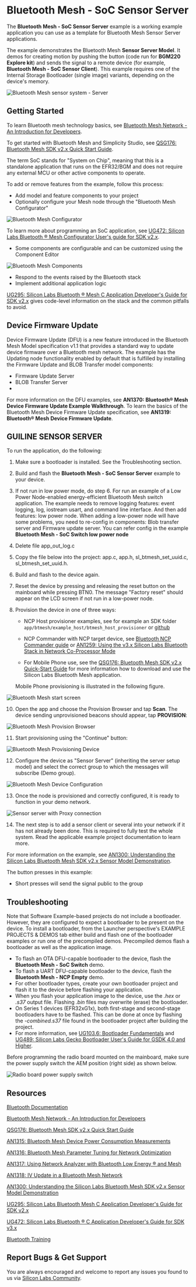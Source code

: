 # Bluetooth Mesh - SoC Sensor Server

The **Bluetooth Mesh - SoC Sensor Server** example is a working example application you can use as a template for Bluetooth Mesh Sensor Server applications.

The example demonstrates the Bluetooth Mesh **Sensor Server Model**. It demos for creating motion by pushing the button (code run for **BGM220 Explore kit**) and sends the signal to a remote device (for example, **Bluetooth Mesh - SoC Sensor Client**). This example requires one of the Internal Storage Bootloader (single image) variants, depending on the device's memory.

![Bluetooth Mesh sensor system - Server](readme_img7.png)

## Getting Started

To learn Bluetooth mesh technology basics, see [Bluetooth Mesh Network - An Introduction for Developers](https://www.bluetooth.com/wp-content/uploads/2019/03/Mesh-Technology-Overview.pdf).

To get started with Bluetooth Mesh and Simplicity Studio, see [QSG176: Bluetooth Mesh SDK v2.x Quick Start Guide](https://www.silabs.com/documents/public/quick-start-guides/qsg176-bluetooth-mesh-sdk-v2x-quick-start-guide.pdf).

The term SoC stands for "System on Chip", meaning that this is a standalone application that runs on the EFR32/BGM and does not require any external MCU or other active components to operate.

To add or remove features from the example, follow this process:

- Add model and feature components to your project
- Optionally configure your Mesh node through the "Bluetooth Mesh Configurator"

![Bluetooth Mesh Configurator](readme_img1.png)

To learn more about programming an SoC application, see [UG472: Silicon Labs Bluetooth ® Mesh Configurator User's guide for SDK v2.x](https://www.silabs.com/documents/public/user-guides/ug472-bluetooth-mesh-v2x-node-configuration-users-guide.pdf).

- Some components are configurable and can be customized using the Component Editor

![Bluetooth Mesh Components](readme_img8.png)

- Respond to the events raised by the Bluetooth stack
- Implement additional application logic

[UG295: Silicon Labs Bluetooth ® Mesh C Application Developer's Guide for SDK v2.x](https://www.silabs.com/documents/public/user-guides/ug295-bluetooth-mesh-dev-guide.pdf) gives code-level information on the stack and the common pitfalls to avoid.

## Device Firmware Update

Device Firmware Update (DFU) is a new feature introduced in the Bluetooth Mesh Model specification v1.1 that provides a standard way to update device firmware over a Bluetooth mesh network. The example has the Updating node functionality enabled by default that is fulfilled by installing the Firmware Update and BLOB Transfer model components:

- Firmware Update Server
- BLOB Transfer Server
- 
For more information on the DFU examples, see **AN1370: Bluetooth® Mesh Device Firmware Update Example Walkthrough**. To learn the basics of the Bluetooth Mesh Device Firmware Update specification, see **AN1319: Bluetooth® Mesh Device Firmware Update**.

## GUILINE SENSOR SERVER

To run the application, do the following:

1. Make sure a bootloader is installed. See the Troubleshooting section.
2. Build and flash the **Bluetooth Mesh - SoC Sensor Server** example to your device.
3. If not run in low power mode, do step 6.
For run an example of a Low Power Node-enabled energy-efficient Bluetooth Mesh switch application. The example needs to remove logging features: event logging, log, iostream usart, and command line interface.
And then add features: low power node. When adding a low-power node will have some problems, you need to re-config in components: Blob transfer server and Firmware update server. You can refer config in the example **Bluetooth Mesh - SoC Switch low power node** 
5. Delete file app_out_log.c
6. Copy the file below into the project: app.c, app.h, sl_btmesh_set_uuid.c, sl_btmesh_set_uuid.h.
7. Build and flash to the device again.
8. Reset the device by pressing and releasing the reset button on the mainboard while pressing BTN0. The message "Factory reset" should appear on the LCD screen if not run in a low-power node.
9. Provision the device in one of three ways:

   - NCP Host provisioner examples, see for example an SDK folder `app/btmesh/example_host/btmesh_host_provisioner` or [github](https://github.com/SiliconLabs/bluetooth_mesh_stack_features/tree/master/provisioning)

   - NCP Commander with NCP target device, see [Bluetooth NCP Commander guide](https://docs.silabs.com/simplicity-studio-5-users-guide/latest/ss-5-users-guide-tools-bluetooth-ncp-commander) or [AN1259: Using the v3.x Silicon Labs Bluetooth Stack in Network Co-Processor Mode](https://www.silabs.com/documents/public/application-notes/an1259-bt-ncp-mode-sdk-v3x.pdf)

   - For Mobile Phone use, see the [QSG176: Bluetooth Mesh SDK v2.x Quick-Start Guide](https://www.silabs.com/documents/public/quick-start-guides/qsg176-bluetooth-mesh-sdk-v2x-quick-start-guide.pdf) for more information how to download and use the Silicon Labs Bluetooth Mesh application.

   Mobile Phone provisioning is illustrated in the following figure.

![Bluetooth Mesh start screen](readme_img6.png)

10. Open the app and choose the Provision Browser and tap **Scan**. The device sending unprovisioned beacons should appear, tap **PROVISION**:

![Bluetooth Mesh Provision Browser](readme_img2.png)

11. Start provisioning using the "Continue" button:

![Bluetooth Mesh Provisioning Device](readme_img3.png)

12. Configure the device as "Sensor Server" (inheriting the server setup model) and select the correct group to which the messages will subscribe (Demo group).

![Bluetooth Mesh Device Configuration](readme_img4.png)

13. Once the node is provisioned and correctly configured, it is ready to function in your demo network.

![Sensor server with Proxy connection](readme_img5.png)

14. The next step is to add a sensor client or several into your network if it has not already been done. This is required to fully test the whole system. Read the applicable example project documentation to learn more.

For more information on the example, see [AN1300: Understanding the Silicon Labs Bluetooth Mesh SDK v2.x Sensor Model Demonstration](https://www.silabs.com/documents/public/application-notes/an1300-understanding-bluetooth-mesh-sensor-model-demo-sdk-2x.pdf).

The button presses in this example:

- Short presses will send the signal public to the group

## Troubleshooting

Note that Software Example-based projects do not include a bootloader. However, they are configured to expect a bootloader to be present on the device. To install a bootloader, from the Launcher perspective's EXAMPLE PROJECTS & DEMOS tab either build and flash one of the bootloader examples or run one of the precompiled demos. Precompiled demos flash a bootloader as well as the application image.

- To flash an OTA DFU-capable bootloader to the device, flash the **Bluetooth Mesh - SoC Switch** demo.
- To flash a UART DFU-capable bootloader to the device, flash the **Bluetooth Mesh - NCP Empty** demo.
- For other bootloader types, create your own bootloader project and flash it to the device before flashing your application.
- When you flash your application image to the device, use the *.hex* or *.s37* output file. Flashing *.bin* files may overwrite (erase) the bootloader.
- On Series 1 devices (EFR32xG1x), both first-stage and second-stage bootloaders have to be flashed. This can be done at once by flashing the *-combined.s37* file found in the bootloader project after building the project.
- For more information, see [UG103.6: Bootloader Fundamentals](https://www.silabs.com/documents/public/user-guides/ug103-06-fundamentals-bootloading.pdf) and [UG489: Silicon Labs Gecko Bootloader User's Guide for GSDK 4.0 and Higher](https://cn.silabs.com/documents/public/user-guides/ug489-gecko-bootloader-user-guide-gsdk-4.pdf).

Before programming the radio board mounted on the mainboard, make sure the power supply switch the AEM position (right side) as shown below.

![Radio board power supply switch](readme_img0.png)

## Resources

[Bluetooth Documentation](https://docs.silabs.com/bluetooth/latest/)

[Bluetooth Mesh Network - An Introduction for Developers](https://www.bluetooth.com/wp-content/uploads/2019/03/Mesh-Technology-Overview.pdf)

[QSG176: Bluetooth Mesh SDK v2.x Quick Start Guide](https://www.silabs.com/documents/public/quick-start-guides/qsg176-bluetooth-mesh-sdk-v2x-quick-start-guide.pdf)

[AN1315: Bluetooth Mesh Device Power Consumption Measurements](https://www.silabs.com/documents/public/application-notes/an1315-bluetooth-mesh-power-consumption-measurements.pdf)

[AN1316: Bluetooth Mesh Parameter Tuning for Network Optimization](https://www.silabs.com/documents/public/application-notes/an1316-bluetooth-mesh-network-optimization.pdf)

[AN1317: Using Network Analyzer with Bluetooth Low Energy ® and Mesh](https://www.silabs.com/documents/public/application-notes/an1317-network-analyzer-with-bluetooth-mesh-le.pdf)

[AN1318: IV Update in a Bluetooth Mesh Network](https://www.silabs.com/documents/public/application-notes/an1318-bluetooth-mesh-iv-update.pdf)

[AN1300: Understanding the Silicon Labs Bluetooth Mesh SDK v2.x Sensor Model Demonstration](https://www.silabs.com/documents/public/application-notes/an1300-understanding-bluetooth-mesh-sensor-model-demo-sdk-2x.pdf)

[UG295: Silicon Labs Bluetooth Mesh C Application Developer's Guide for SDK v2.x](https://www.silabs.com/documents/public/user-guides/ug295-bluetooth-mesh-dev-guide.pdf)

[UG472: Silicon Labs Bluetooth ® C Application Developer's Guide for SDK v3.x](https://www.silabs.com/documents/public/user-guides/ug434-bluetooth-c-soc-dev-guide-sdk-v3x.pdf)

[Bluetooth Training](https://www.silabs.com/support/training/bluetooth)

## Report Bugs & Get Support

You are always encouraged and welcome to report any issues you found to us via [Silicon Labs Community](https://www.silabs.com/community).
